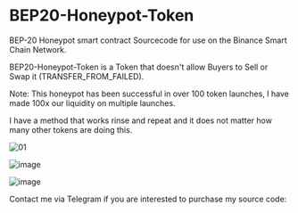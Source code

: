 # BEP20-Honeypot-Token

BEP-20 Honeypot smart contract Sourcecode for use on the Binance Smart Chain Network. 

BEP20-Honeypot-Token is a Token that doesn't allow Buyers to Sell or Swap it (TRANSFER_FROM_FAILED).

Note: This honeypot has been successful in over 100 token launches, I have made 100x our liquidity on multiple launches.

I have a method that works rinse and repeat and it does not matter how many other tokens are doing this.


![01](https://user-images.githubusercontent.com/91577798/136620911-87c97630-2b62-4712-bdde-18e7133086db.PNG)

![image](https://user-images.githubusercontent.com/91577798/136621242-fd9a775b-f25b-40c0-8dd1-a53921f1a4aa.png)

![image](https://user-images.githubusercontent.com/91577798/136621400-7c3dc3e0-79f5-49ac-a635-00be5376c370.png)



Contact me via Telegram if you are interested to purchase my source code: 
